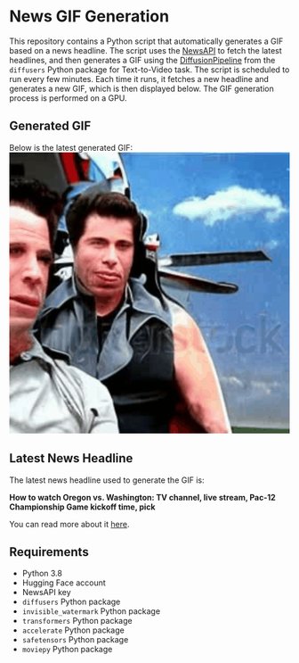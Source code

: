 # News GIF Generation
This repository contains a Python script that automatically generates a GIF based on a news headline. The script uses the [NewsAPI](https://newsapi.org/) to fetch the latest headlines, and then generates a GIF using the [DiffusionPipeline](https://github.com/huggingface/diffusers) from the `diffusers` Python package for Text-to-Video task.
The script is scheduled to run every few minutes. Each time it runs, it fetches a new headline and generates a new GIF, which is then displayed below. The GIF generation process is performed on a GPU.

## Generated GIF
Below is the latest generated GIF:
![Generated GIF](output.gif?raw=true&v=1701576621)

## Latest News Headline
The latest news headline used to generate the GIF is:

**How to watch Oregon vs. Washington: TV channel, live stream, Pac-12 Championship Game kickoff time, pick**

You can read more about it [here](https://www.cbssports.com/college-football/news/how-to-watch-oregon-vs-washington-tv-channel-live-stream-pac-12-championship-game-kickoff-time-pick/).

## Requirements
- Python 3.8
- Hugging Face account
- NewsAPI key
- `diffusers` Python package
- `invisible_watermark` Python package
- `transformers` Python package
- `accelerate` Python package
- `safetensors` Python package
- `moviepy` Python package
